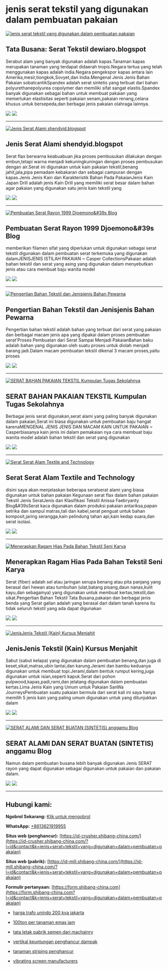 # jenis serat tekstil yang digunakan dalam pembuatan pakaian

<a href="https://swt.shibang-china.com/?l=id&img&k=jenis+serat+tekstil+yang+digunakan+dalam+pembuatan+pakaian" target="_blank">![jenis serat tekstil yang digunakan dalam pembuatan pakaian](http://static.shibang-china.com/all-800x300/868.jpg)</a>

## Tata Busana: Serat Tekstil dewiaro.blogspot
Serabut alam yang banyak digunakan adalah kapas.Tanaman kapas merupakan tanaman yang terdapat didaerah tropis.Negara tertua yang telah menggunakan kapas adalah india.Negara pengekspor kapas antara lain Amerika,mesir,tiongkok,Sovyet,dan India.Mengenal Jenis Jenis Bahan Pakaian sobatcantikSpandex adalah serat sintetis yang terbuat dari bahan polyurethanepolyurea copolymer dan memiliki sifat sangat elastis.Spandex banyak digunakan sebagai bahan untuk membuat pakaian yang memerlukan elastisitas seperti pakaian senam,pakaian renang,celana khusus untuk bersepeda,dan berbagai jenis pakaian olahraga lainnya.


<a href="https://whatsapp.shibangsoft.com/WhatsApp.php" target="_blank" title="WhatsApp">![](http://static.shibang-china.com/icon/whatsapp.png)</a> <a href="https://swt.shibang-china.com/?l=id&icon&k=jenis+serat+tekstil+yang+digunakan+dalam+pembuatan+pakaian" target="_blank">![](http://static.shibang-china.com/icon/chat-id.png)</a>

---

<a href="https://swt.shibang-china.com/?l=id&img&k=jenis+serat+tekstil+yang+digunakan+dalam+pembuatan+pakaian" target="_blank">![Jenis Serat Alami shendyid.blogspot](http://static.shibang-china.com/all-800x300/1276.jpg)</a>

## Jenis Serat Alami shendyid.blogspot
Serat flax berwarna keabuabuan jika proses pembusukan dilakukan dengan embun,tetapi warna menjadi kekuningkuningan dengan proses pembusukan dengan air.Serat ini digunakan untuk kain pakaian tekstil,benang jahit,jala,pipa pemadam kebakaran dan sebagai campuran dengan kapas.Jenis Jenis Kain dan Karakteristik Bahan Pada PakaianJenis Kain Japan Drill adalah jenis Kain Drill yang memiliki serat besar dalam bahan agar pakaian yang digunakan satu jenis kain tekstil yang


<a href="https://whatsapp.shibangsoft.com/WhatsApp.php" target="_blank" title="WhatsApp">![](http://static.shibang-china.com/icon/whatsapp.png)</a> <a href="https://swt.shibang-china.com/?l=id&icon&k=jenis+serat+tekstil+yang+digunakan+dalam+pembuatan+pakaian" target="_blank">![](http://static.shibang-china.com/icon/chat-id.png)</a>

---

<a href="https://swt.shibang-china.com/?l=id&img&k=jenis+serat+tekstil+yang+digunakan+dalam+pembuatan+pakaian" target="_blank">![Pembuatan Serat Rayon 1999 Djoemono&#39s Blog](http://static.shibang-china.com/all-800x300/1260.jpg)</a>

## Pembuatan Serat Rayon 1999 Djoemono&#39s Blog
memberikan filamen sifat yang diperlukan untuk digunakan sebagai serat tekstil digunakan dalam pembuatan serat terkemuka yang digunakan dalamJENISJENIS ISTILAH PAKAIAN ~ Casper CollectionsPakaian adalah bahan tekstil dan serat yang asing yang digunakan dalam menyebutkan jenis atau cara membuat baju wanita model


<a href="https://whatsapp.shibangsoft.com/WhatsApp.php" target="_blank" title="WhatsApp">![](http://static.shibang-china.com/icon/whatsapp.png)</a> <a href="https://swt.shibang-china.com/?l=id&icon&k=jenis+serat+tekstil+yang+digunakan+dalam+pembuatan+pakaian" target="_blank">![](http://static.shibang-china.com/icon/chat-id.png)</a>

---

<a href="https://swt.shibang-china.com/?l=id&img&k=jenis+serat+tekstil+yang+digunakan+dalam+pembuatan+pakaian" target="_blank">![Pengertian Bahan Tekstil dan Jenisjenis Bahan Pewarna](http://static.shibang-china.com/all-800x300/1147.jpg)</a>

## Pengertian Bahan Tekstil dan Jenisjenis Bahan Pewarna
Pengertian bahan tekstil adalah bahan yang terbuat dari serat yang pakaian dan berbagai macam jenis apa yang dipakai dalam proses pembuatan serat'Proses Pembuatan dari Serat Sampai Menjadi PakaianBahan baku adalah bahan yang digunakan oleh suatu proses untuk diolah menjadi barang jadi.Dalam macam pembuatan tekstil dikenal 3 macam proses,yaitu proses


<a href="https://whatsapp.shibangsoft.com/WhatsApp.php" target="_blank" title="WhatsApp">![](http://static.shibang-china.com/icon/whatsapp.png)</a> <a href="https://swt.shibang-china.com/?l=id&icon&k=jenis+serat+tekstil+yang+digunakan+dalam+pembuatan+pakaian" target="_blank">![](http://static.shibang-china.com/icon/chat-id.png)</a>

---

<a href="https://swt.shibang-china.com/?l=id&img&k=jenis+serat+tekstil+yang+digunakan+dalam+pembuatan+pakaian" target="_blank">![SERAT BAHAN PAKAIAN TEKSTIL Kumpulan Tugas Sekolahnya](http://static.shibang-china.com/all-800x300/610.jpg)</a>

## SERAT BAHAN PAKAIAN TEKSTIL Kumpulan Tugas Sekolahnya
Berbagai jenis serat digunakan,serat alami yang paling banyak digunakan dalam pakaian,Serat ini biasa digunakan untuk pembuatan baju hangat karenaMENGENAL JENIS JENIS DAN MACAM KAIN UNTUK PAKAIAN ~ Casperbiasanya kain jenis ini dalam pemakaian nya cara membuat baju wanita model adalah bahan tekstil dan serat yang digunakan


<a href="https://whatsapp.shibangsoft.com/WhatsApp.php" target="_blank" title="WhatsApp">![](http://static.shibang-china.com/icon/whatsapp.png)</a> <a href="https://swt.shibang-china.com/?l=id&icon&k=jenis+serat+tekstil+yang+digunakan+dalam+pembuatan+pakaian" target="_blank">![](http://static.shibang-china.com/icon/chat-id.png)</a>

---

<a href="https://swt.shibang-china.com/?l=id&img&k=jenis+serat+tekstil+yang+digunakan+dalam+pembuatan+pakaian" target="_blank">![Serat Serat Alam Textile and Technology](http://static.shibang-china.com/all-800x300/759.jpg)</a>

## Serat Serat Alam Textile and Technology
disini saya akan menjelaskan beberapa seratserat alami yang biasa digunakan untuk bahan pakaian Kegunaan serat flax dalam bahan pakaian Tekstil Jenis SeratJenis dan Klasifikasi Tekstil Anissa Faebryanty Blog&#39sSerat kaca digunakan dalam produksi pakaian antariksa,papan setrika dan sampul matras,tali dan kabel,serat penguat untuk bahan komposit,jaring serangga,kain pelindung tahan api,kain kedap suara,dan serat isolasi.


<a href="https://whatsapp.shibangsoft.com/WhatsApp.php" target="_blank" title="WhatsApp">![](http://static.shibang-china.com/icon/whatsapp.png)</a> <a href="https://swt.shibang-china.com/?l=id&icon&k=jenis+serat+tekstil+yang+digunakan+dalam+pembuatan+pakaian" target="_blank">![](http://static.shibang-china.com/icon/chat-id.png)</a>

---

<a href="https://swt.shibang-china.com/?l=id&img&k=jenis+serat+tekstil+yang+digunakan+dalam+pembuatan+pakaian" target="_blank">![Menerapkan Ragam Hias Pada Bahan Tekstil Seni Karya](http://static.shibang-china.com/all-800x300/138.jpg)</a>

## Menerapkan Ragam Hias Pada Bahan Tekstil Seni Karya
Serat (fiber) adalah sel atau jaringan serupa benang atau pita panjang yang berasal dari hewan atau tumbuhan (ulat,batang pisang,daun nanas,kulit kayu,dan sebagainya) yang digunakan untuk membuat kertas,tekstil,dan sikat.Pengertian Bahan Tekstil Tata Busana,pakaian dan berbagai jenis benda yang Serat galian adalah yang berasal dari dalam tanah karena itu tidak seluruh tekstil yang ada dapat digunakan


<a href="https://whatsapp.shibangsoft.com/WhatsApp.php" target="_blank" title="WhatsApp">![](http://static.shibang-china.com/icon/whatsapp.png)</a> <a href="https://swt.shibang-china.com/?l=id&icon&k=jenis+serat+tekstil+yang+digunakan+dalam+pembuatan+pakaian" target="_blank">![](http://static.shibang-china.com/icon/chat-id.png)</a>

---

<a href="https://swt.shibang-china.com/?l=id&img&k=jenis+serat+tekstil+yang+digunakan+dalam+pembuatan+pakaian" target="_blank">![JenisJenis Tekstil (Kain) Kursus Menjahit](http://static.shibang-china.com/all-800x300/293.jpg)</a>

## JenisJenis Tekstil (Kain) Kursus Menjahit
Sabut (sabut kelapa) yang digunakan dalam pembuatan benang,dan juga di keset,sikat,matras,ubin lantai,dan karung.Jerami dan bambu keduanya digunakan untuk membuat topi.Jerami,dalam bentuk rumput kering,juga digunakan untuk isian,seperti kapuk.Serat dari pohon pulpwood,kapas,padi,rami,dan jelatang digunakan dalam pembuatan kertas.Lima Jenis Kain yang Umum untuk Pakaian SanWa JourneysPembuatan suatu pakaian bermula dari serat kali ini saya hanya memilih 5 jenis kain yang paling umum digunakan untuk yang ditunjukkan dalam


<a href="https://whatsapp.shibangsoft.com/WhatsApp.php" target="_blank" title="WhatsApp">![](http://static.shibang-china.com/icon/whatsapp.png)</a> <a href="https://swt.shibang-china.com/?l=id&icon&k=jenis+serat+tekstil+yang+digunakan+dalam+pembuatan+pakaian" target="_blank">![](http://static.shibang-china.com/icon/chat-id.png)</a>

---

<a href="https://swt.shibang-china.com/?l=id&img&k=jenis+serat+tekstil+yang+digunakan+dalam+pembuatan+pakaian" target="_blank">![SERAT ALAMI DAN SERAT BUATAN (SINTETIS) anggamu Blog](http://static.shibang-china.com/all-800x300/1213.jpg)</a>

## SERAT ALAMI DAN SERAT BUATAN (SINTETIS) anggamu Blog
Namun dalam pembuatan busana lebih banyak digunakan Jenis SERAT rayon yang dapat digunakan sebagai digunakan untuk pakaian dan pakaian dalam.

<a href="https://whatsapp.shibangsoft.com/WhatsApp.php" target="_blank" title="WhatsApp">![](http://static.shibang-china.com/icon/whatsapp.png)</a> <a href="https://swt.shibang-china.com/?l=id&icon&k=jenis+serat+tekstil+yang+digunakan+dalam+pembuatan+pakaian" target="_blank">![](http://static.shibang-china.com/icon/chat-id.png)</a>

---
## Hubungi kami:

**Ngobrol Sekarang:** [Klik untuk mengobrol](https://swt.shibang-china.com?l=id&contact&k=jenis+serat+tekstil+yang+digunakan+dalam+pembuatan+pakaian)

**WhatsApp:**  [+8613621919955](https://whatsapp.shibangsoft.com/WhatsApp.php)

**Situs web (penghancur):** [https://id-crusher.shibang-china.com/](https://id-crusher.shibang-china.com/?l=id&contact&k=jenis+serat+tekstil+yang+digunakan+dalam+pembuatan+pakaian)

**Situs web (pabrik):** [https://id-mill.shibang-china.com/](https://id-mill.shibang-china.com/?l=id&contact&k=jenis+serat+tekstil+yang+digunakan+dalam+pembuatan+pakaian)

**Formulir pertanyaan:** [https://form.shibang-china.com](https://form.shibang-china.com?l=id&contact&k=jenis+serat+tekstil+yang+digunakan+dalam+pembuatan+pakaian)

* [harga trafo unindo 200 kva jakarta](../34/harga%20trafo%20unindo%20200%20kva%20jakarta.md)

* [100ton per tanaman emas jam](../31/100ton%20per%20tanaman%20emas%20jam.md)

* [tata letak pabrik semen dari machainry](../32/tata%20letak%20pabrik%20semen%20dari%20machainry.md)

* [vertikal keuntungan penghancur dampak](../39/vertikal%20keuntungan%20penghancur%20dampak.md)

* [tanaman striping penghancur](../32/tanaman%20striping%20penghancur.md)

* [vibrating screen manufacturers](../40/vibrating%20screen%20manufacturers.md)